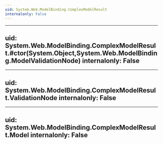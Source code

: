 ```yaml
---
uid: System.Web.ModelBinding.ComplexModelResult
internalonly: False
---
```


---
uid: System.Web.ModelBinding.ComplexModelResult.#ctor(System.Object,System.Web.ModelBinding.ModelValidationNode)
internalonly: False
---

---
uid: System.Web.ModelBinding.ComplexModelResult.ValidationNode
internalonly: False
---

---
uid: System.Web.ModelBinding.ComplexModelResult.Model
internalonly: False
---
